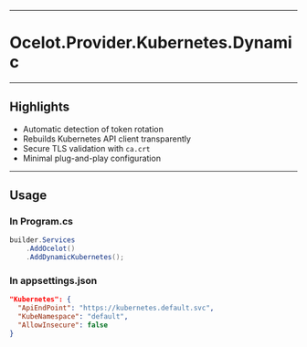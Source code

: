 
---
# Ocelot.Provider.Kubernetes.Dynamic

---

## Highlights

- Automatic detection of token rotation
- Rebuilds Kubernetes API client transparently
- Secure TLS validation with `ca.crt`
- Minimal plug-and-play configuration

---

## Usage

### In Program.cs

```csharp
builder.Services
    .AddOcelot()
    .AddDynamicKubernetes();
```

### In appsettings.json

```json
"Kubernetes": {
  "ApiEndPoint": "https://kubernetes.default.svc",
  "KubeNamespace": "default",
  "AllowInsecure": false
}
```
